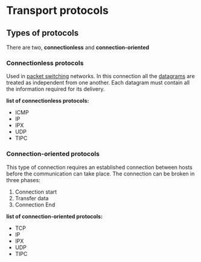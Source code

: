 # Transport protocols

## Types of protocols
There are two, **connectionless** and **connection-oriented**

### Connectionless protocols
Used in [packet switching]() networks. In this connection all the [datagrams](https://github.com/cloudUser98/personal-notes/blob/develop/glossary.md#datagram) 
are treated as independent from one another. Each datagram must contain all the 
information required for its delivery.

**list of connectionless protocols:**
- ICMP
- IP
- IPX
- UDP
- TIPC

### Connection-oriented protocols
This type of connection requires an established connection between hosts before 
the communication can take place. The connection can be broken in three phases:

1. Connection start
2. Transfer data
1. Connection End

**list of connection-oriented protocols:**
- TCP
- IP
- IPX
- UDP
- TIPC

